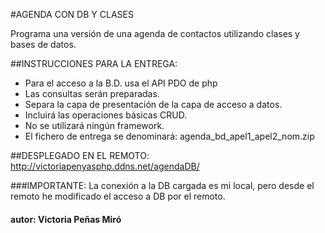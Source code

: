 #AGENDA CON DB Y CLASES

Programa una versión de una agenda de contactos utilizando clases y bases de datos.

##INSTRUCCIONES PARA LA ENTREGA:

* Para el acceso a la B.D. usa el API PDO de php
* Las consultas serán preparadas.
* Separa la capa de presentación de la capa de acceso a datos.
* Incluirá las operaciones básicas CRUD.
* No se utilizará ningún framework.
* El fichero de entrega se denominará:  agenda_bd_apel1_apel2_nom.zip

##DESPLEGADO EN EL REMOTO:
http://victoriapenyasphp.ddns.net/agendaDB/

###IMPORTANTE:
La conexión a la DB cargada es mi local, pero desde el remoto he modificado el acceso a DB por el remoto.

#### autor: Victoria Peñas Miró